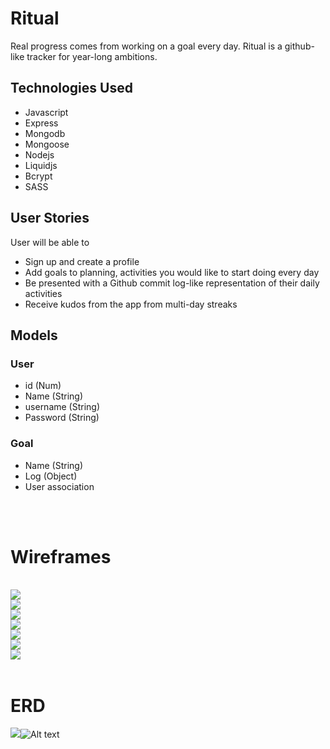# Ritual

Real progress comes from working on a goal every day. Ritual is a github-like tracker for year-long ambitions.

## Technologies Used
* Javascript
* Express
* Mongodb
* Mongoose
* Nodejs
* Liquidjs
* Bcrypt
* SASS

## User Stories
User will be able to
- Sign up and create a profile
- Add goals to planning, activities you would like to start doing every day
- Be presented with a Github commit log-like representation of their daily activities
- Receive kudos from the app from multi-day streaks

## Models
### User
- id (Num)
- Name (String)
- username (String)
- Password (String)

### Goal
- Name (String)
- Log (Object)
- User association

<br>

<br>

# Wireframes

<br>
<img src="./images/1_First.jpg" /> 

<br>
<img src="./images/2_Sign-in.jpg" styles="width:100px;">

<br>
<img src="./images/3_Sign-up.jpg" styles="width:100px;">

<br>
<img src="./images/4_Home.jpg" styles="width:100px;">

<br>
<img src="./images/5_New-activity.jpg" styles="width:100px;">

<br>
<img src="./images/6_My-log-daily.jpg" styles="width:100px;">

<br>
<img src="./images/7_My-log-annual.jpg" styles="width:100px;">
<br>
<br>

# ERD
<img src="./images/ERD.jpg">![Alt text](https://file%2B.vscode-resource.vscode-cdn.net/Users/caitlinreid/Development/ga/projects/ritual/images/ERD.jpg)
